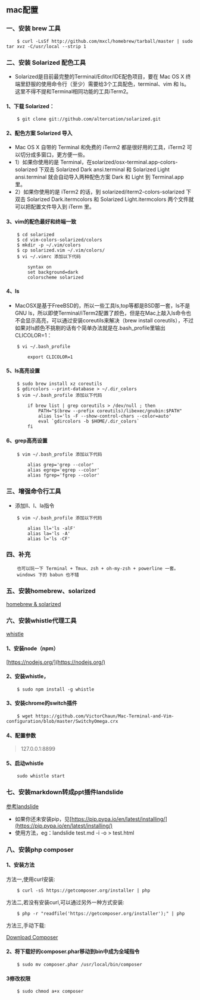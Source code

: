 ## mac配置

### 一、安装 brew 工具
```
    $ curl -LsSf http://github.com/mxcl/homebrew/tarball/master | sudo tar xvz -C/usr/local --strip 1
```

### 二、安装 Solarized 配色工具

* Solarized是目前最完整的Terminal/Editor/IDE配色项目，要在 Mac OS X 终端里舒服的使用命令行（至少）需要给3个工具配色，terminal、vim 和 ls。这里不得不提和Terminal相同功能的工具iTerm2。


#### 1、下载 Solarized：
```
    $ git clone git://github.com/altercation/solarized.git
```

#### 2、配色方案 Solarized 导入
    
* Mac OS X 自带的 Terminal 和免费的 iTerm2 都是很好用的工具，iTerm2 可以切分成多窗口，更方便一些。
* 1）如果你使用的是 Terminal，在solarized/osx-terminal.app-colors-solarized 下双击 Solarized Dark ansi.terminal 和 Solarized Light ansi.terminal 就会自动导入两种配色方案 Dark 和 Light 到 Terminal.app 里。
* 2）如果你使用的是 iTerm2 的话，到 solarized/iterm2-colors-solarized 下双击 Solarized Dark.itermcolors 和 Solarized Light.itermcolors 两个文件就可以把配置文件导入到 iTerm 里。

#### 3、vim的配色最好和终端一致
```    
    $ cd solarized
    $ cd vim-colors-solarized/colors
    $ mkdir -p ~/.vim/colors
    $ cp solarized.vim ~/.vim/colors/
    $ vi ~/.vimrc 添加以下代码
    
        syntax on
        set background=dark
        colorscheme solarized
```
    
#### 4、ls
* MacOSX是基于FreeBSD的，所以一些工具ls,top等都是BSD那一套，ls不是GNU ls，所以即使Terminal/iTerm2配置了颜色，但是在Mac上敲入ls命令也不会显示高亮，可以通过安装coreutils来解决（brew install coreutils），不过如果对ls颜色不挑剔的话有个简单办法就是在.bash_profile里输出CLICOLOR=1：
```
    $ vi ~/.bash_profile
    
        export CLICOLOR=1
```

#### 5、ls高亮设置
```   
    $ sudo brew install xz coreutils
    $ gdircolors --print-database > ~/.dir_colors
    $ vim ~/.bash_profile 添加以下代码

        if brew list | grep coreutils > /dev/null ; then
            PATH="$(brew --prefix coreutils)/libexec/gnubin:$PATH"
            alias ls='ls -F --show-control-chars --color=auto'
            eval `gdircolors -b $HOME/.dir_colors`
        fi
```

#### 6、grep高亮设置
```
    $ vim ~/.bash_profile 添加以下代码
    
        alias grep='grep --color'
        alias egrep='egrep --color'
        alias fgrep='fgrep --color'
```

### 三、增强命令行工具
* 添加ll、l、la指令
```
    $ vim ~/.bash_profile 添加以下代码

        alias ll='ls -alF'
        alias la='ls -A'
        alias l='ls -CF'
```


### 四、补充
```    
    也可以玩一下 Terminal + Tmux、zsh + oh-my-zsh + powerline 一套。
    windows 下的 babun 也不错
```


### 五、安装homebrew、solarized
[homebrew & solarized](https://github.com/VictorChaun/Mac-Terminal-and-Vim-configuration)

### 六、安装whistle代理工具
[whistle](https://github.com/avwo/whistle) 

#### 1、安装node（npm）
[https://nodejs.org/](https://nodejs.org/)

#### 2、安装whistle，
```
	$ sudo npm install -g whistle
```

#### 3、安装chrome的switch插件
```
	$ wget https://github.com/VictorChaun/Mac-Terminal-and-Vim-configuration/blob/master/SwitchyOmega.crx
```

#### 4、配置参数
> 127.0.0.1:8899

#### 5、启动whistle
```
	sudo whistle start
```


### 七、安装markdown转成ppt插件landslide
[参考landslide](https://github.com/adamzap/landslide)

- 如果你还未安装pip，见[https://pip.pypa.io/en/latest/installing/](https://pip.pypa.io/en/latest/installing/)
- 使用方法，eg：landslide test.md -i -o > test.html


### 八、安装php composer

#### 1、安装方法

方法一,使用curl安装: 
```
    $ curl -sS https://getcomposer.org/installer | php
```

方法二,若没有安装curl,可以通过另外一种方式安装: 
```
    $ php -r "readfile('https://getcomposer.org/installer');" | php
```

方法三,手动下载:

[Download Composer](https://getcomposer.org/composer.phar)
    
#### 2、将下载好的composer.phar移动到bin中成为全域指令
```
    $ sudo mv composer.phar /usr/local/bin/composer
```
    
#### 3修改权限
```
    $ sudo chmod a+x composer
```



